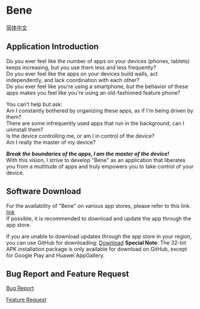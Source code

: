 # Bene

[简体中文](https://github.com/joeyzhao1005/bene#readme)

## Application Introduction
Do you ever feel like the number of apps on your devices (phones, tablets) keeps increasing, but you use them less and less frequently?  
Do you ever feel like the apps on your devices build walls, act independently, and lack coordination with each other?  
Do you ever feel like you're using a smartphone, but the behavior of these apps makes you feel like you're using an old-fashioned feature phone?  

You can't help but ask:  
Am I constantly bothered by organizing these apps, as if I'm being driven by them?  
There are some infrequently used apps that run in the background, can I uninstall them?  
Is the device controlling me, or am I in control of the device?  
Am I really the master of my device?  



***Break the boundaries of the apps, I am the master of the device!***  
With this vision, I strive to develop "Bene" as an application that liberates you from a multitude of apps and truly empowers you to take control of your device.  

## Software Download
For the availability of "Bene" on various app stores, please refer to this link. [link](https://github.com/joeyzhao1005/bene/blob/main/note/app_store.md)  
If possible, it is recommended to download and update the app through the app store.

If you are unable to download updates through the app store in your region, you can use GitHub for downloading:
[Download](https://github.com/joeyzhao1005/bene/releases)
**Special Note**: The 32-bit APK installation package is only available for download on GitHub, except for Google Play and Huawei AppGallery.



## Bug Report and Feature Request


[Bug Report](https://github.com/joeyzhao1005/bene/issues/new?assignees=&labels=&projects=&template=bug-report-%E6%8F%90%E4%BA%A4bug.md&title=)

[Feature Request](https://github.com/joeyzhao1005/bene/issues/new?assignees=&labels=&projects=&template=feature-request-%E5%8A%9F%E8%83%BD%E9%9C%80%E6%B1%82.md&title=)
